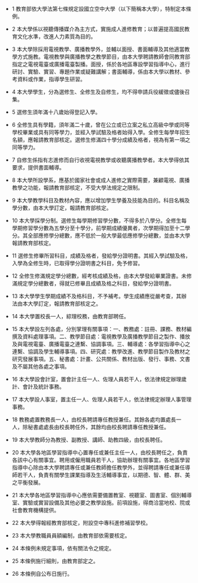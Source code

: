 * 1 教育部依大學法第七條規定設國立空中大學（以下簡稱本大學），特制定本條例。

* 2 本大學係以視聽傳播媒介為主方式，實施成人進修教育；以普遍提高國民教育文化水準，改進人力素質為目的。

* 3 本大學除採用電視教學、廣播教學外，並輔以面授、書面輔導及其他適當教學方式施教。電視教學與廣播教學之教學節目，由本大學聘請教師會同教育部指定之電視電臺或廣播電臺製播。面授，係於各地區專設學習指導中心，進行研討、實驗、實習、專題作業或疑難講解；書面輔導，係由本大學以教材、參考資料或作業，指導學生研習。

* 4 本大學學生，分為選修生、全修生及自修生，均不得申請兵役緩徵或儘後召集。

* 5 選修生須年滿十八歲始得登記入學。

* 6 全修生具有學籍，須年滿二十歲，曾在公立或已立案之私立高級中學或同等學校畢業或具有同等學力，並經入學試驗及格者始得入學。全修生每學年招生名額，應報請教育部核定。選修生修滿四十學分成績及格者，視為有第一項之同等學力。

* 7 自修生係指有志進修而自行收視電視教學或收聽廣播教學者。本大學得依其要求，提供書面輔導。

* 8 本大學所設學系，應基於國家社會或成人進修之實際需要，兼顧電視、廣播教學之功能，報請教育部核定，不受大學法規定之限制。

* 9 本大學教學科目及教材內容，應以增加學生學養及技能為目的。科目名稱及學分數，由本大學訂定，報請教育部核定。

* 10 本大學採學分制。選修生每學期修習學分數，不得多於八學分。全修生每學期修習學分數為五學分至十學分，前學期成績優異者，次學期得加至十二學分。其全部應修學分總數，應不低於一般大學最低應修學分總數，並由本大學報請教育部核定。

* 11 選修生修畢所習科目，成績及格者，發給學分證明書。其經入學試驗及格，入學為全修生時，已取得學分證明書之科目，免予修習。

* 12 全修生修滿規定學分總數，經考核成績及格，由本大學發給畢業證書。未修滿規定學分總數者，得就已修畢且成績及格之科目，發給學分證明書。

* 13 本大學學生學期成績不及格科目，不予補考。學生成績應從嚴考查，其辦法由本大學訂定，報請教育部核定之。

* 14 本大學置校長一人，綜理校務，由教育部聘任。

* 15 本大學設左列各處，分別掌理有關事項：一、教務處：註冊、課務、教材編撰及資料處理事項。二、教學節目處：電視教學及廣播教學節目之製作、播放及與電視電臺、廣播電臺之連繫、協調事項。三、輔導處：各學習指導中心之連繫、協調及學生輔導事項。四、研究處：教學改進、教學節目製作及教材之研究發展事項。五、秘書處：計畫、公共關係、教材出版、發行、事務、文書及不屬其他各處之事項。

* 16 本大學設會計室，置會計主任一人、佐理人員若干人，依法律規定辦理歲計、會計及統計事務。

* 17 本大學設人事室，置主任一人、佐理人員若干人，依法律規定辦理人事管理事務。

* 18 教務處置教務長一人，由校長聘請專任教授兼任。其餘各處均置處長一人，除秘書處處長由校長聘任外，其餘均由校長聘請專任教授兼任。

* 19 本大學教師分為教授、副教授、講師、助教四級，由校長聘任。

* 20 本大學各地區學習指導中心置專任或兼任主任一人，由校長聘任之，負責各該中心有關事宜。聘用或僱用職員若干人，協助辦理有關事宜。各地區學習指導中心除由本大學聘請專任或兼任教師擔任教學外，並得聘請專任或兼任導師若干人，負責有關學生課業指導及生活輔導事宜，以期德、智、體、群、美之平衡發展。

* 21 本大學各地區學習指導中心應依需要備置教室、視聽室、圖書室、個別輔導室、實驗或實習設備及其他必要之教學設施。前項設施，得商洽當地校、院或社會教育機構提供。

* 22 本大學得報經教育部核定，附設空中專科進修補習學校。

* 23 本大學教職員員額編制，由教育部依需要核定。

* 24 本條例未規定事項，依有關法令之規定。

* 25 本條例施行細則，由教育部定之。

* 26 本條例自公布日施行。

